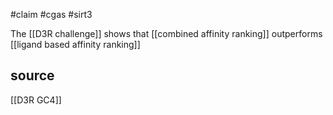 #claim #cgas #sirt3 

The [[D3R challenge]] shows that [[combined affinity ranking]] outperforms [[ligand based affinity ranking]]

## source 
[[D3R GC4]]